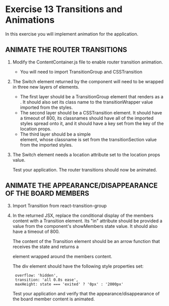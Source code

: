 Exercise 13 Transitions and Animations
======================================

In this exercise you will implement animation for the application.


## ANIMATE THE ROUTER TRANSITIONS

1. Modify the ContentContainer.js file to enable router transition animation.

	- You will need to import TransitionGroup and CSSTransition

2. The Switch element returned by the component will need to be wrapped in three
	new layers of elements.

	- The first layer should be a TransitionGroup element that renders as a <div>.
		It should also set its class name to the transitionWrapper value imported 
		from the styles.
	- The second layer should be a CSSTransition element. It should have a timeout 
		of 800, its classnames should have all of the imported styles spread onto it,
		and it should have a key set from the key of the location props.
	- The third layer should be a simple <div> element, whose classname is set from
		the transitionSection value from the imported styles.

3. The Switch element needs a location attribute set to the location props value.

	Test your application. The router transitions should now be animated.


## ANIMATE THE APPEARANCE/DISAPPEARANCE OF THE BOARD MEMBERS

3. Import Transition from react-transition-group

4. In the returned JSX, replace the conditional display of the members content with
	a Transition element. Its "in" attribute should be provided a value from the
	component's showMembers state value. It should also have a timeout of 800.

	The content of the Transition element should be an arrow function that receives 
	the state and returns a <div> element wrapped around the members content.

	The div element should have the following style properties set:

		overflow: 'hidden',
		transition: 'all 0.8s ease',
		maxHeight: state === 'exited' ? '0px' : '2000px'


	Test your application and verify that the appearance/disappearance of the 
	board member content is animated.
